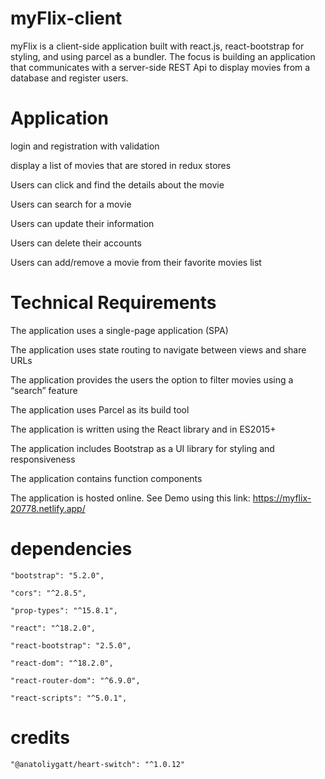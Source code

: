 # myFlix-client
myFlix is a client-side application built with react.js, react-bootstrap for styling, and using parcel as a bundler. The focus is building an application that communicates with a server-side REST Api to display movies from a database and register users. 


# Application

login and registration with validation 

display a list of movies that are stored in redux stores 

Users can click and find the details about the movie 

Users can search for a movie 

Users can update their information 

Users can delete their accounts 

Users can add/remove a movie from their favorite movies list 

# Technical Requirements 

The application uses a single-page application (SPA) 

The application uses state routing to navigate between views and share URLs 

The application provides the users the option to filter movies using a “search” feature 

The application uses Parcel as its build tool 

The application is written using the React library and in ES2015+ 

The application includes Bootstrap as a UI library for styling and responsiveness 

The application contains function components 

The application is hosted online. See Demo using this link:  https://myflix-20778.netlify.app/

  

# dependencies 

    "bootstrap": "5.2.0", 

    "cors": "^2.8.5", 

    "prop-types": "^15.8.1", 

    "react": "^18.2.0", 

    "react-bootstrap": "2.5.0", 

    "react-dom": "^18.2.0", 

    "react-router-dom": "^6.9.0", 

    "react-scripts": "^5.0.1", 

  

# credits 

    "@anatoliygatt/heart-switch": "^1.0.12" 
